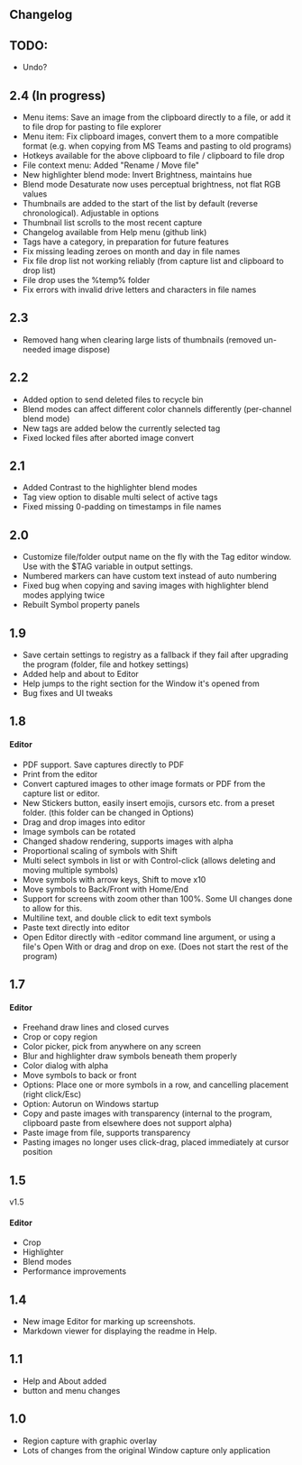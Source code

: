 ﻿## Changelog

## TODO:
- Undo?

## 2.4 (In progress)
- Menu items: Save an image from the clipboard directly to a file, or add it to file drop for pasting to file explorer
- Menu item: Fix clipboard images, convert them to a more compatible format (e.g. when copying from MS Teams and pasting to old programs)
- Hotkeys available for the above clipboard to file / clipboard to file drop
- File context menu: Added "Rename / Move file"
- New highlighter blend mode: Invert Brightness, maintains hue
- Blend mode Desaturate now uses perceptual brightness, not flat RGB values
- Thumbnails are added to the start of the list by default (reverse chronological). Adjustable in options
- Thumbnail list scrolls to the most recent capture
- Changelog available from Help menu (github link)
- Tags have a category, in preparation for future features
- Fix missing leading zeroes on month and day in file names
- Fix file drop list not working reliably (from capture list and clipboard to drop list)
- File drop uses the %temp% folder
- Fix errors with invalid drive letters and characters in file names

## 2.3
- Removed hang when clearing large lists of thumbnails (removed un-needed image dispose)

## 2.2
- Added option to send deleted files to recycle bin
- Blend modes can affect different color channels differently (per-channel blend mode)
- New tags are added below the currently selected tag
- Fixed locked files after aborted image convert

## 2.1
- Added Contrast to the highlighter blend modes
- Tag view option to disable multi select of active tags
- Fixed missing 0-padding on timestamps in file names

## 2.0
- Customize file/folder output name on the fly with the Tag editor window. Use with the $TAG variable in output settings.
- Numbered markers can have custom text instead of auto numbering
- Fixed bug when copying and saving images with highlighter blend modes applying twice
- Rebuilt Symbol property panels

## 1.9
- Save certain settings to registry as a fallback if they fail after upgrading the program (folder, file and hotkey settings)
- Added help and about to Editor
- Help jumps to the right section for the Window it's opened from
- Bug fixes and UI tweaks

## 1.8

#### Editor
- PDF support. Save captures directly to PDF
- Print from the editor
- Convert captured images to other image formats or PDF from the capture list or editor.
- New Stickers button, easily insert emojis, cursors etc. from a preset folder. (this folder can be changed in Options)
- Drag and drop images into editor
- Image symbols can be rotated
- Changed shadow rendering, supports images with alpha
- Proportional scaling of symbols with Shift
- Multi select symbols in list or with Control-click (allows deleting and moving multiple symbols)
- Move symbols with arrow keys, Shift to move x10
- Move symbols to Back/Front with Home/End
- Support for screens with zoom other than 100%. Some UI changes done to allow for this.
- Multiline text, and double click to edit text symbols
- Paste text directly into editor
- Open Editor directly with -editor command line argument, or using a file's Open With or drag and drop on exe. (Does not start the rest of the program)


## 1.7

#### Editor
- Freehand draw lines and closed curves
- Crop or copy region
- Color picker, pick from anywhere on any screen
- Blur and highlighter draw symbols beneath them properly
- Color dialog with alpha
- Move symbols to back or front
- Options: Place one or more symbols in a row, and cancelling placement (right click/Esc)
- Option: Autorun on Windows startup
- Copy and paste images with transparency (internal to the program, clipboard paste from elsewhere does not support alpha)
- Paste image from file, supports transparency
- Pasting images no longer uses click-drag, placed immediately at cursor position

## 1.5

v1.5

#### Editor
- Crop
- Highlighter
- Blend modes
- Performance improvements

## 1.4

- New image Editor for marking up screenshots.
- Markdown viewer for displaying the readme in Help.

## 1.1

- Help and About added
- button and menu changes

## 1.0

- Region capture with graphic overlay
- Lots of changes from the original Window capture only application